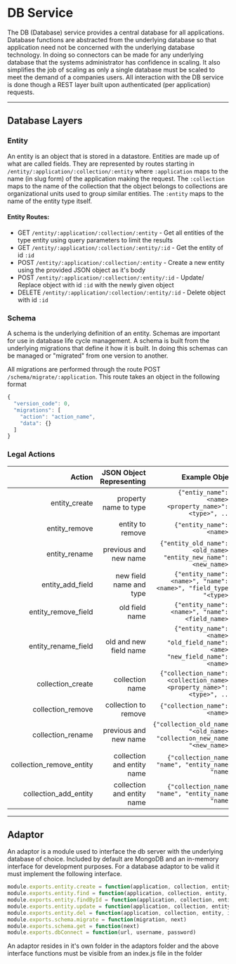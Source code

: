 # DB Service
The DB (Database) service provides a central database for all applications.  Database functions are abstracted from the underlying database so that application need not be concerned with the underlying database technology.  In doing so connectors can be made for any underlying database that the systems administrator has confidence in scaling.  It also simplifies the job of scaling as only a single database must be scaled to meet the demand 
of a companies users.  All interaction with the DB service is done though a REST layer built upon authenticated (per application) requests.

___

## Database Layers
### Entity
An entity is an object that is stored in a datastore.  Entities are made up of what are called fields.  They
are represented by routes starting in `/entity/:application/:collection/:entity` where `:application` maps to the
name (in slug form) of the application making the request.  The `:collection` maps to the name of the collection
that the object belongs to collections are organizational units used to group similar entities.  The `:entity`
maps to the name of the entity type itself.

#### Entity Routes:
* GET    `/entity/:application/:collection/:entity` - Get all entities of the type entity using query parameters
  to limit the results
* GET    `/entity/:application/:collection/:entity/:id` - Get the entity of id `:id`
* POST   `/entity/:application/:collection/:entity` - Create a new entity using the provided JSON object as it's body
* POST   `/entity/:application/:collection/:entity/:id` - Update/ Replace object with id `:id` with the newly given object
* DELETE `/entity/:application/:collection/:entity/:id` - Delete object with id `:id`



### Schema
A schema is the underlying definition of an entity.  Schemas are important for use in database life cycle
management.  A schema is built from the underlying migrations that define it how it is built.  In doing this
schemas can be managed or "migrated" from one version to another.

All migrations are performed through the route POST `/schema/migrate/:application`.  This route takes an object
in the following format

```javascript
{
  "version_code": 0,
  "migrations": [
    "action": "action_name",
    "data": {}
  ]
}
```


### Legal Actions

| Action                    | JSON Object Representing   | Example Object                                                                         |
|--------------------------:|---------------------------:|---------------------------------------------------------------------------------------:|
| entity_create             | property name to type      | `{"entiy_name": "<name>", <property_name>": "<type>", ...}`                            |
| entity_remove             | entity to remove           | `{"entity_name": "<name>"}`                                                            |
| entity_rename             | previous and new name      | `{"entity_old_name": "<old_name>", "entity_new_name": "<new_name>"}`                   |
| entity_add_field          | new field name and type    | `{"entity_name": "<name>", "name": "<name>", "field_type": "<type>"}`                  |
| entity_remove_field       | old field name             | `{"entity_name": "<name>", "name": "<field_name>"}`                                    |
| entity_rename_field       | old and new field name     | `{"entity_name": "<name>", "old_field_name": "<ame>",  "new_field_name": "<name>"}`    |
| collection_create         | collection name            | `{"collection_name": "<collection_name>", <property_name>": "<type>", ...}`            |
| collection_remove         | collection to remove       | `{"collection_name": "<name>"}`                                                        |
| collection_rename         | previous and new name      | `{"collection_old_name": "<old_name>", "collection_new_name": "<new_name>"}`           |
| collection_remove_entity  | collection and entity name | `{"collection_name": "name", "entity_name": "name"}`                                   | 
| collection_add_entity     | collection and entity name | `{"collection_name": "name", "entity_name": "name"}`                                   |


___

## Adaptor
An adaptor is a module used to interface the db server with the underlying database of choice.  Included by default are MongoDB and an in-memory 
interface for development purposes.  For a database adaptor to be valid it must implement the following interface.

```javascript
module.exports.entity.create = function(application, collection, entity, object, next)
module.exports.entity.find = function(application, collection, entity, query, next)
module.exports.entity.findById = function(application, collection, entity, id, next)
module.exports.entity.update = function(application, collection, entity, object, next)
module.exports.entity.del = function(application, collection, entity, id, next)
module.exports.schema.migrate = function(migration, next)
module.exports.schema.get = function(next)
module.exports.dbConnect = function(url, username, password)
```

An adaptor resides in it's own folder in the adaptors folder and the above interface functions must be visible from an index.js file in the folder